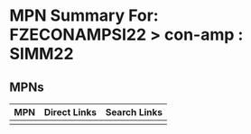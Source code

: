 



# MPN Summary For: FZECONAMPSI22 > con-amp : SIMM22

## MPNs
  

|MPN|Direct Links|Search Links|
| :--- | :--- | :--- |
||||

